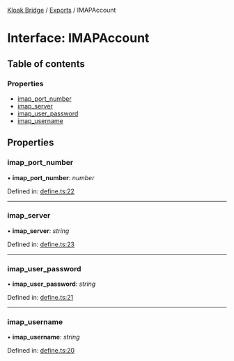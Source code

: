 [Kloak Bridge](../README.md) / [Exports](../modules.md) / IMAPAccount

# Interface: IMAPAccount

## Table of contents

### Properties

- [imap\_port\_number](imapaccount.md#imap_port_number)
- [imap\_server](imapaccount.md#imap_server)
- [imap\_user\_password](imapaccount.md#imap_user_password)
- [imap\_username](imapaccount.md#imap_username)

## Properties

### imap\_port\_number

• **imap\_port\_number**: *number*

Defined in: [define.ts:22](https://github.com/CoNET-project/kloak-bridge/blob/4d2356a/src/define.ts#L22)

___

### imap\_server

• **imap\_server**: *string*

Defined in: [define.ts:23](https://github.com/CoNET-project/kloak-bridge/blob/4d2356a/src/define.ts#L23)

___

### imap\_user\_password

• **imap\_user\_password**: *string*

Defined in: [define.ts:21](https://github.com/CoNET-project/kloak-bridge/blob/4d2356a/src/define.ts#L21)

___

### imap\_username

• **imap\_username**: *string*

Defined in: [define.ts:20](https://github.com/CoNET-project/kloak-bridge/blob/4d2356a/src/define.ts#L20)
